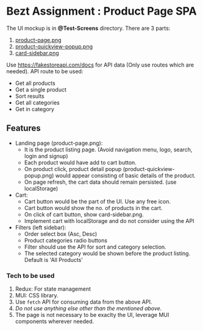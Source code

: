 # Bezt Assignment : Product Page SPA

The UI mockup is in **@Test-Screens** directory. There are 3 parts:

1. [product-page.png](./@Test-Screens/product-page.png)
2. [product-quickview-popup.png](./@Test-Screens/product-quickview-popup.png)
3. [card-sidebar.png](./@Test-Screens/cart-sidebar.png)

Use https://fakestoreapi.com/docs for API data (Only use routes which are needed). API route to be used:

- Get all products
- Get a single product
- Sort results
- Get all categories
- Get in category

## Features

- Landing page (product-page.png):
  - It is the product listing page. (Avoid navigation menu, logo, search, login and signup)
  - Each product would have add to cart button.
  - On product click, product detail popup (product-quickview-popup.png) would appear consisting of basic details of the product.
  - On page refresh, the cart data should remain persisted. (use localStorage)
- Cart:
  - Cart button would be the part of the UI. Use any free icon.
  - Cart button would show the no. of products in the cart.
  - On click of cart button, show card-sidebar.png.
  - Implement cart with localStorage and do not consider using the API
- Filters (left sidebar):
  - Order select box (Asc, Desc)
  - Product categories radio buttons
  - Filter should use the API for sort and category selection.
  - The selected category would be shown before the product listing. Default is 'All Products'

### Tech to be used

1. Redux: For state management
2. MUI: CSS library.
3. Use `fetch` API for consuming data from the above API.
4. _Do not use anything else other than the mentioned above._
5. The page is not necessary to be exaclty the UI, leverage MUI components wherever needed.
